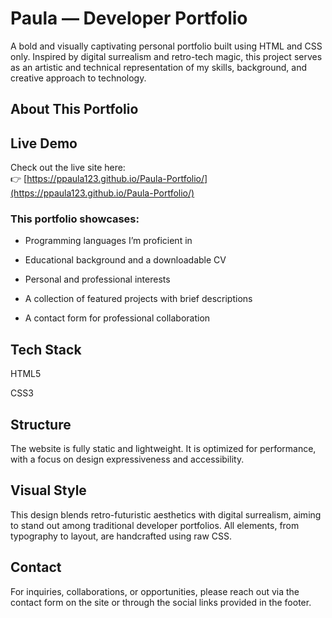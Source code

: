 # Paula — Developer Portfolio
A bold and visually captivating personal portfolio built using HTML and CSS only.
Inspired by digital surrealism and retro-tech magic, this project serves as an artistic and technical representation of my skills, background, and creative approach to technology.

## About This Portfolio

## Live Demo
Check out the live site here:  
👉 [https://ppaula123.github.io/Paula-Portfolio/](https://ppaula123.github.io/Paula-Portfolio/)

### This portfolio showcases:

- Programming languages I’m proficient in

- Educational background and a downloadable CV

- Personal and professional interests

- A collection of featured projects with brief descriptions

- A contact form for professional collaboration

## Tech Stack
HTML5

CSS3 

## Structure
The website is fully static and lightweight. It is optimized for performance, with a focus on design expressiveness and accessibility.

## Visual Style
This design blends retro-futuristic aesthetics with digital surrealism, aiming to stand out among traditional developer portfolios.
All elements, from typography to layout, are handcrafted using raw CSS.

## Contact
For inquiries, collaborations, or opportunities, please reach out via the contact form on the site or through the social links provided in the footer.